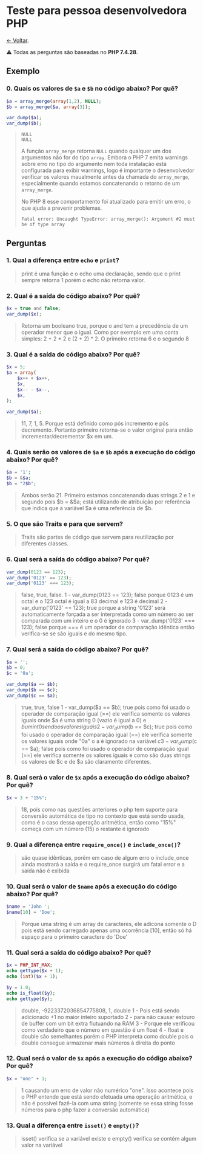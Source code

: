 # Teste para pessoa desenvolvedora PHP

[← Voltar](README.md).

⚠️ Todas as perguntas são baseadas no **PHP 7.4.28**.

## Exemplo

### 0. Quais os valores de `$a` e `$b` no código abaixo? Por quê?

```php
$a = array_merge(array(1,2), NULL);
$b = array_merge($a, array(3));

var_dump($a);
var_dump($b);
```

> ```
> NULL
> NULL
> ```
> 
> A função `array_merge` retorna `NULL` quando qualquer um dos argumentos não for do tipo `array`. Embora o PHP 7 emita warnings sobre erro no tipo do argumento nem toda instalação está configurada para exibir warnings, logo é importante o desenvolvedor verificar os valores maualmente antes da chamada do `array_merge`, especialmente quando estamos concatenando o retorno de um `array_merge`.
>
> No PHP 8 esse comportamento foi atualizado para emitir um erro, o que ajuda a prevenir problemas.
> 
> ```
> Fatal error: Uncaught TypeError: array_merge(): Argument #2 must be of type array
> ```

## Perguntas

### 1. Qual a diferença entre `echo` e `print`?

> print é uma função e o echo uma declaração, sendo que o print sempre retorna 1 porém o echo não retorna valor.

### 2. Qual é a saída do código abaixo? Por quê?

```php
$x = true and false;
var_dump($x);
```

> Retorna um booleano true, porque o and tem a precedência de um operador menor que o igual. Como por exemplo em uma conta simples: 2 + 2 * 2 e (2 + 2) * 2. O primeiro retorna 6 e o segundo 8

### 3. Qual é a saída do código abaixo? Por quê?

```php
$x = 5;
$a = array(
    $x++ + $x++,
    $x,
    $x-- - $x--,
    $x,
);

var_dump($a);
```

> 11, 7, 1, 5. Porque está definido como pós incremento e pós decremento. Portanto primeiro retorna-se o valor original para então incrementar/decrementar $x em um.

### 4. Quais serão os valores de `$a` e `$b` após a execução do código abaixo? Por quê?

```php
$a = '1';
$b = &$a;
$b = "2$b";
```

> Ambos serão 21. Primeiro estamos concatenando duas strings 2 e 1 e segundo pois $b = &$a; está utilizando de atribuição por referência que indica que a variável $a é uma referência de $b.

### 5. O que são Traits e para que servem? 

> Traits são partes de código que servem para reutilização por diferentes classes.

### 6. Qual será a saída do código abaixo? Por quê?

```php
var_dump(0123 == 123);
var_dump('0123' == 123);
var_dump('0123' === 123);
```

> false, true, false. 
  1 - var_dump(0123 == 123); false porque 0123 é um octal e o 123 octal é igual a 83 decimal e 123 é decimal
  2 - var_dump('0123' == 123); true porque a string '0123' será automaticamente forçada a ser interpretada como um número ao ser comparada com um inteiro e o 0 é ignorado
  3 - var_dump('0123' === 123); false porque === é um operador de comparação idêntica então verifica-se se são iguais e do mesmo tipo.

### 7. Qual será a saída do código abaixo? Por quê?

```php
$a = '';
$b = 0;
$c = '0a';

var_dump($a == $b);
var_dump($b == $c);
var_dump($c == $a);
```

> true, true, false
  1 - var_dump($a == $b); true pois como foi usado o operador de comparação igual (==) ele verifica somente os valores iguais onde $a é uma string 0 (vazio é igual a 0) e $b um int 0 sendo os valores iguais
  2 - var_dump($b == $c); true pois como foi usado o operador de comparação igual (==) ele verifica somente os valores iguais onde "0a" o a é ignorado na variável $c 
  3 - var_dump($c == $a); false pois como foi usado o operador de comparação igual (==) ele verifica somente os valores iguais e como são duas strings os valores de $c e de $a são claramente diferentes.

### 8. Qual será o valor de `$x` após a execução do código abaixo? Por quê?

```php
$x = 3 + "15%";
```

> 18, pois como nas questões anteriores o php tem suporte para conversão automática de tipo no contexto que está sendo usada, como é o caso dessa operação aritmética, então como "15%" começa com um número (15) o restante é ignorado

### 9. Qual a diferença entre `require_once()` e `include_once()`?

> são quase idênticas, porém em caso de algum erro o include_once ainda mostrará a saída e o require_once surgirá um fatal error e a saída não é exibida

### 10. Qual será o valor de `$name` após a execução do código abaixo? Por quê?

```php
$name = 'John ';
$name[10] = 'Doe';
```

> Porque uma string é um array de caracteres, ele adicona somente o D pois está sendo carregado apenas uma ocorrência [10], então só há espaço para o primeiro caractere do 'Doe'

### 11. Qual será a saída do código abaixo? Por quê?

```php
$x = PHP_INT_MAX;
echo gettype($x + 1);
echo (int)($x + 1);

$y = 1.0;
echo is_float($y);
echo gettype($y);
```

> double, -9223372036854775808, 1, double
  1 - Pois está sendo adicionado +1 no maior inteiro suportado
  2 - para não causar estouro de buffer com um bit extra flutuando na RAM
  3 - Porque ele verificou como verdadeiro que o número em questão é um float
  4 - float e double são semelhantes porém o PHP interpreta como double pois o double consegue armazenar mais números à direita do ponto

### 12. Qual será o valor de `$x` após a execução do código abaixo? Por quê?

```php
$x = "one" + 1;
```

> 1 causando um erro de valor não numérico "one". Isso acontece pois o PHP entende que está sendo efetuada uma operação aritmética, e não é possível fazê-la com uma string (somente se essa string fosse números para o php fazer a conversão automática)

### 13. Qual a diferença entre `isset()` e `empty()`?

> isset() verifica se a variável existe e empty() verifica se contém algum valor na variável
